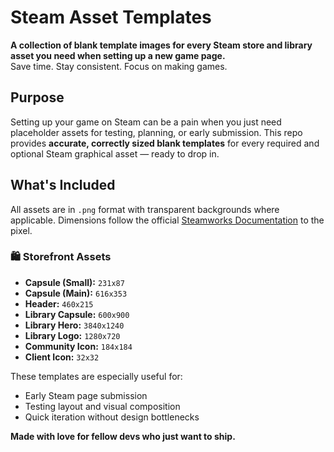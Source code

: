# Steam Asset Templates

**A collection of blank template images for every Steam store and library asset you need when setting up a new game page.**  
Save time. Stay consistent. Focus on making games.

## Purpose

Setting up your game on Steam can be a pain when you just need placeholder assets for testing, planning, or early submission. This repo provides **accurate, correctly sized blank templates** for every required and optional Steam graphical asset — ready to drop in.

## What's Included

All assets are in `.png` format with transparent backgrounds where applicable. Dimensions follow the official [Steamworks Documentation](https://partner.steamgames.com/doc/store/assets) to the pixel.

### 🛍 Storefront Assets
- **Capsule (Small):** `231x87`
- **Capsule (Main):** `616x353`
- **Header:** `460x215`
- **Library Capsule:** `600x900`
- **Library Hero:** `3840x1240`
- **Library Logo:** `1280x720`
- **Community Icon:** `184x184`
- **Client Icon:** `32x32`

These templates are especially useful for:
- Early Steam page submission
- Testing layout and visual composition
- Quick iteration without design bottlenecks

**Made with love for fellow devs who just want to ship.**
